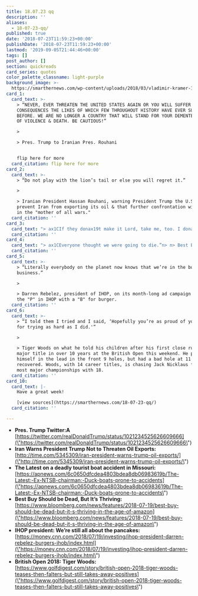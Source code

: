 ```yaml
---
title: 18.07.23 qq
description: ''
aliases:
  - 18-07-23-qq/
published: true
date: '2018-07-23T11:59:23+00:00'
publishDate: '2018-07-23T11:59:23+00:00'
lastmod: '2019-09-05T21:44:46+00:00'
tags: []
post_author: []
section: quickreads
card_series: quotes
color_palette_classname: light-purple
background_image: >-
  https://smarthernews.com/wp-content/uploads/2018/03/vladimir-kramer-145-unsplash-scaled.jpg
card_1:
  card_text: >-
    > “NEVER, EVER THREATEN THE UNITED STATES AGAIN OR YOU WILL SUFFER
    CONSEQUENCES THE LIKES OF WHICH FEW THROUGHOUT HISTORY HAVE EVER SUFFERED
    BEFORE. WE ARE NO LONGER A COUNTRY THAT WILL STAND FOR YOUR DEMENTED WORDS
    OF VIOLENCE & DEATH. BE CAUTIOUS!”

    > 

    > Pres. Trump to Iranian Pres. Rouhani


    flip here for more
  card_citation: flip here for more
card_2:
  card_text: >-
    > “Do not play with the lion’s tail or else you will regret it.”

    > 

    > Iranian President Hassan Rouhani, warning President Trump the U.S. cannot
    prevent Iran from exporting its oil & that further confrontation will result
    in the "mother of all wars."
  card_citation: ''
card_3:
  card_text: "> ax1CIf they donax19t make it Lord, take me, too. I donax19t need to be here.ax19ax1Dn> n> Tia Coleman, lost 9 members of her family, including her husband and three children - ages 9, 7 & 1 - after a duck boat capsized in a Missouri lake. An additional 8 others died. Early investigations by the NTSB found the duck boat faced near-hurricane force winds."
  card_citation: ''
card_4:
  card_text: "> ax1CEveryone thought we were going to die.”n> n> Best Buy CEO Hubert Joly on how the big box retailer fought back against online competition from the likes of Amazon. The last national electronics chain is using its stores as showrooms & in-home personal advisors to help customers with questions and purchases."
  card_citation: ''
card_5:
  card_text: >-
    > “Literally everybody on the planet now knows that we’re in the burger
    business.”

    > 

    > Darren Rebelez, president of IHOP, on its month-long ad campaign replacing
    the "P" in IHOP with a "B" for burger.
  card_citation: ''
card_6:
  card_text: >-
    > “I told them I tried and I said, ‘Hopefully you’re as proud of your pops
    for trying as hard as I did.'”

    > 

    > Tiger Woods on what he told his children after his first close run at a
    major title in over 10 years at the British Open this weekend. He put
    himself in the lead in the front 9 holes, but had a bad hole at 11 and never
    recovered. Woods, with 14 career titles, is chasing Jack Nicklaus for the
    most major championships with 18.
  card_citation: ''
card_10:
  card_text: |-
    Have a great week!

    [view sources](https://smarthernews.com/18-07-23-qq/)
  card_citation: ''

---
```

*   **Pres. Trump Twitter:A**  
    [https://twitter.com/realDonaldTrump/status/1021234525626609666](\"https://twitter.com/realDonaldTrump/status/1021234525626609666\")
*   **Iran Warns President Trump Not to Threaten Oil Exports:**  
    [http://time.com/5345309/iran-president-warns-trump-oil-exports/](\"http://time.com/5345309/iran-president-warns-trump-oil-exports/\")
*   **The Latest on a deadly tourist boat accident in Missouri:**  
    [https://apnews.com/6c0650dfcdea4803bdea8db06983619b/The-Latest:-Ex-NTSB-chairman:-Duck-boats-prone-to-accidents](\"https://apnews.com/6c0650dfcdea4803bdea8db06983619b/The-Latest:-Ex-NTSB-chairman:-Duck-boats-prone-to-accidents\")
*   **Best Buy Should be Dead, But It’s Thriving:**  
    [https://www.bloomberg.com/news/features/2018-07-19/best-buy-should-be-dead-but-it-s-thriving-in-the-age-of-amazon](\"https://www.bloomberg.com/news/features/2018-07-19/best-buy-should-be-dead-but-it-s-thriving-in-the-age-of-amazon\")
*   **IHOP president: We’re still all about the pancakes:** [https://money.cnn.com/2018/07/19/investing/ihop-president-darren-rebelez-burgers-ihob/index.html](\"https://money.cnn.com/2018/07/19/investing/ihop-president-darren-rebelez-burgers-ihob/index.html\")
*   **British Open 2018: Tiger Woods:**  
    [https://www.golfdigest.com/story/british-open-2018-tiger-woods-teases-then-falters-but-still-takes-away-positives](\"https://www.golfdigest.com/story/british-open-2018-tiger-woods-teases-then-falters-but-still-takes-away-positives\")